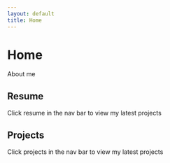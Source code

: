 ```yaml
---
layout: default
title: Home
---
```


# Home

About me

## Resume

Click resume in the nav bar to view my latest projects

## Projects

Click projects in the nav bar to view my latest projects